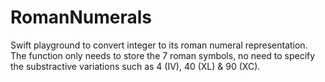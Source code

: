 # RomanNumerals
Swift playground to convert integer to its roman numeral representation. The function only needs to store the  7 roman symbols, no need to specify the substractive variations such as 4 (IV), 40 (XL) & 90 (XC).

